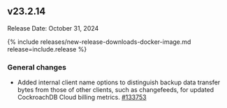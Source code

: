 ## v23.2.14

Release Date: October 31, 2024

{% include releases/new-release-downloads-docker-image.md release=include.release %}

<h3 id="v23-2-14-general-changes">General changes</h3>

- Added internal client name options to distinguish backup data transfer bytes from those of other clients, such as changefeeds, for updated CockroachDB Cloud billing metrics. [#133753][#133753]

[#133753]: https://github.com/cockroachdb/cockroach/pull/133753
